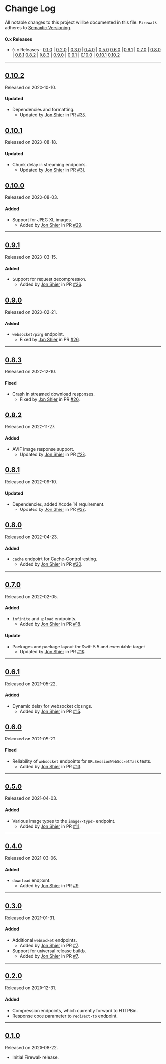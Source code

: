 # Change Log

All notable changes to this project will be documented in this file.
`Firewalk` adheres to [Semantic Versioning](https://semver.org/).

#### 0.x Releases

- `0.x` Releases - [0.1.0](#010) | [0.2.0](#020) | [0.3.0](#030) | [0.4.0](#040) | [0.5.0](#050)
  [0.6.0](#060) | [0.6.1](#061) | [0.7.0](#070) | [0.8.0](#080) | [0.8.1](#081)
  [0.8.2](#082) | [0.8.3](#083) | [0.9.0](#090) | [0.9.1](#091) | [0.10.0](#0100) | [0.10.1](#0101)
  [0.10.2](#0102)

---

## [0.10.2](https://github.com/Alamofire/Firewalk/releases/tag/0.10.2)

Released on 2023-10-10.

#### Updated

- Dependencies and formatting.
  - Updated by [Jon Shier](https://github.com/jshier) in PR [#33](https://github.com/Alamofire/Firewalk/pull/33).

## [0.10.1](https://github.com/Alamofire/Firewalk/releases/tag/0.10.1)

Released on 2023-08-18.

#### Updated

- Chunk delay in streaming endpoints.
  - Updated by [Jon Shier](https://github.com/jshier) in PR [#31](https://github.com/Alamofire/Firewalk/pull/31).

## [0.10.0](https://github.com/Alamofire/Firewalk/releases/tag/0.10.0)

Released on 2023-08-03.

#### Added

- Support for JPEG XL images.
  - Added by [Jon Shier](https://github.com/jshier) in PR [#29](https://github.com/Alamofire/Firewalk/pull/29).

---

## [0.9.1](https://github.com/Alamofire/Firewalk/releases/tag/0.9.1)

Released on 2023-03-15.

#### Added

- Support for request decompression.
  - Added by [Jon Shier](https://github.com/jshier) in PR [#26](https://github.com/Alamofire/Firewalk/pull/28).

## [0.9.0](https://github.com/Alamofire/Firewalk/releases/tag/0.9.0)

Released on 2023-02-21.

#### Added

- `websocket/ping` endpoint.
  - Fixed by [Jon Shier](https://github.com/jshier) in PR [#26](https://github.com/Alamofire/Firewalk/pull/27).

---

## [0.8.3](https://github.com/Alamofire/Firewalk/releases/tag/0.8.3)

Released on 2022-12-10.

#### Fixed

- Crash in streamed download responses.
  - Fixed by [Jon Shier](https://github.com/jshier) in PR [#26](https://github.com/Alamofire/Firewalk/pull/26).

## [0.8.2](https://github.com/Alamofire/Firewalk/releases/tag/0.8.2)

Released on 2022-11-27.

#### Added

- AVIF image response support.
  - Updated by [Jon Shier](https://github.com/jshier) in PR [#23](https://github.com/Alamofire/Firewalk/pull/23).

## [0.8.1](https://github.com/Alamofire/Firewalk/releases/tag/0.8.1)

Released on 2022-09-10.

#### Updated

- Dependencies, added Xcode 14 requirement.
  - Updated by [Jon Shier](https://github.com/jshier) in PR [#22](https://github.com/Alamofire/Firewalk/pull/22).

## [0.8.0](https://github.com/Alamofire/Firewalk/releases/tag/0.8.0)

Released on 2022-04-23.

#### Added

- `cache` endpoint for Cache-Control testing.
  - Added by [Jon Shier](https://github.com/jshier) in PR [#20](https://github.com/Alamofire/Firewalk/pull/20).

---

## [0.7.0](https://github.com/Alamofire/Firewalk/releases/tag/0.7.0)

Released on 2022-02-05.

#### Added

- `infinite` and `upload` endpoints.
  - Added by [Jon Shier](https://github.com/jshier) in PR [#18](https://github.com/Alamofire/Firewalk/pull/18).

#### Update

- Packages and package layout for Swift 5.5 and executable target.
  - Updated by [Jon Shier](https://github.com/jshier) in PR [#18](https://github.com/Alamofire/Firewalk/pull/18).

---

## [0.6.1](https://github.com/Alamofire/Firewalk/releases/tag/0.6.1)

Released on 2021-05-22.

#### Added

- Dynamic delay for websocket closings.
  - Added by [Jon Shier](https://github.com/jshier) in PR [#15](https://github.com/Alamofire/Firewalk/pull/15).

## [0.6.0](https://github.com/Alamofire/Firewalk/releases/tag/0.6.0)

Released on 2021-05-22.

#### Fixed

- Reliability of `websocket` endpoints for `URLSessionWebSocketTask` tests.
  - Added by [Jon Shier](https://github.com/jshier) in PR [#13](https://github.com/Alamofire/Firewalk/pull/13).

---

## [0.5.0](https://github.com/Alamofire/Firewalk/releases/tag/0.5.0)

Released on 2021-04-03.

#### Added

- Various image types to the `image/<type>` endpoint.
  - Added by [Jon Shier](https://github.com/jshier) in PR [#11](https://github.com/Alamofire/Firewalk/pull/11).

---

## [0.4.0](https://github.com/Alamofire/Firewalk/releases/tag/0.4.0)

Released on 2021-03-06.

#### Added

- `download` endpoint.
  - Added by [Jon Shier](https://github.com/jshier) in PR [#9](https://github.com/Alamofire/Firewalk/pull/9).

---

## [0.3.0](https://github.com/Alamofire/Firewalk/releases/tag/0.3.0)

Released on 2021-01-31.

#### Added

- Additional `websocket` endpoints.
  - Added by [Jon Shier](https://github.com/jshier) in PR [#7](https://github.com/Alamofire/Firewalk/pull/7).
- Support for universal release builds.
  - Added by [Jon Shier](https://github.com/jshier) in PR [#7](https://github.com/Alamofire/Firewalk/pull/7).

---

## [0.2.0](https://github.com/Alamofire/Firewalk/releases/tag/0.2.0)

Released on 2020-12-31.

#### Added

- Compression endpoints, which currently forward to HTTPBin.
- Response code parameter to `redirect-to` endpoint.

---

## [0.1.0](https://github.com/Alamofire/Firewalk/releases/tag/0.1.0)

Released on 2020-08-22.

- Initial Firewalk release.
